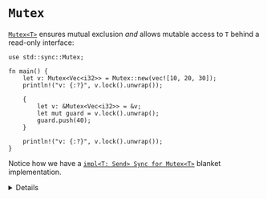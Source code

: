 # `Mutex`

[`Mutex<T>`][1] ensures mutual exclusion _and_ allows mutable access to `T`
behind a read-only interface:

```rust,editable
use std::sync::Mutex;

fn main() {
    let v: Mutex<Vec<i32>> = Mutex::new(vec![10, 20, 30]);
    println!("v: {:?}", v.lock().unwrap());

    {
        let v: &Mutex<Vec<i32>> = &v;
        let mut guard = v.lock().unwrap();
        guard.push(40);
    }

    println!("v: {:?}", v.lock().unwrap());
}
```

Notice how we have a [`impl<T: Send> Sync for Mutex<T>`][2] blanket
implementation.

[1]: https://doc.rust-lang.org/std/sync/struct.Mutex.html
[2]: https://doc.rust-lang.org/std/sync/struct.Mutex.html#impl-Sync-for-Mutex%3CT%3E
[3]: https://doc.rust-lang.org/std/sync/struct.Arc.html

<details>
    
* `Mutex` in Rust looks like a collection with just one element - the protected data.
    * It is not possible to forget to acquire the mutex before accessing the protected data.
* A read-write lock counterpart - `RwLock`.
* Why does `lock()` return a `Result`? 
    * If the thread that held the `Mutex` panicked, the `Mutex` becomes "poisoned" to signal that the data it protected might be in an inconsistent state. Calling `lock()` on a poisoned mutex fails with a [`PoisonError`]. You can call `into_inner()` on the error to recover the data regardless.

[`PoisonError`]: https://doc.rust-lang.org/std/sync/struct.PoisonError.html  
    
</details>
